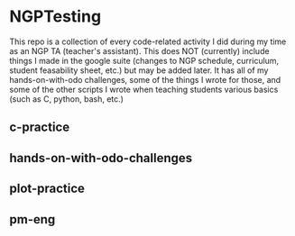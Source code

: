 # NGPTesting
This repo is a collection of every code-related activity I did during my time as an NGP TA (teacher's assistant). This does NOT (currently) include things I made in the google suite (changes to NGP schedule, curriculum, student feasability sheet, etc.) but may be added later. It has all of my hands-on-with-odo challenges, some of the things I wrote for those, and some of the other scripts I wrote when teaching students various basics (such as C, python, bash, etc.)

## c-practice




## hands-on-with-odo-challenges




## plot-practice




## pm-eng



